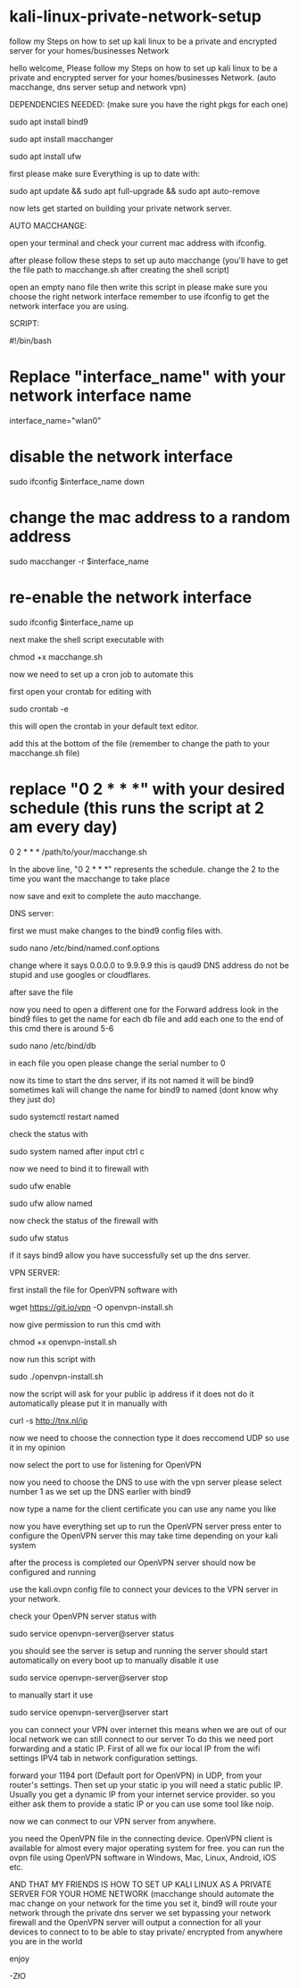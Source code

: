 # kali-linux-private-network-setup
follow my Steps on how to set up kali linux to be a private and encrypted server for your homes/businesses Network

hello welcome, Please follow my Steps on how to set up kali linux to be a private and encrypted server for your homes/businesses Network. (auto macchange, dns server setup and network vpn)

DEPENDENCIES NEEDED: (make sure you have the right pkgs for each one)

sudo apt install bind9

sudo apt install macchanger

sudo apt install ufw 

first please make sure Everything is up to date with:

sudo apt update && sudo apt full-upgrade && sudo apt auto-remove

now lets get started on building your private network server.

AUTO MACCHANGE:

open your terminal and check your current mac address with ifconfig.

after please follow these steps to set up auto macchange (you'll have to get the file path to macchange.sh after creating the shell script)

open an empty nano file then write this script in please make sure you choose the right network interface remember to use ifconfig to get the network interface you are using.

SCRIPT:

#!/bin/bash
# Replace "interface_name" with your network interface name
interface_name="wlan0"

# disable the network interface
sudo ifconfig $interface_name down

# change the mac address to a random address
sudo macchanger -r $interface_name

# re-enable the network interface
sudo ifconfig $interface_name up

next make the shell script executable with 

chmod +x macchange.sh

now we need to set up a cron job to automate this

first open your crontab for editing with

sudo crontab -e

this will open the crontab in your default text editor. 

add this at the bottom of the file (remember to change the path to your macchange.sh file)

# replace "0 2 * * *" with your desired schedule (this runs the script at 2 am every day)
0 2 * * * /path/to/your/macchange.sh 

In the above line, "0 2 * * *" represents the schedule. change the 2 to the time you want the macchange to take place

now save and exit to complete the auto macchange.

DNS server: 

first we must make changes to the bind9 config files with.

sudo nano /etc/bind/named.conf.options

change where it says 0.0.0.0 to 9.9.9.9 this is qaud9 DNS address do not be stupid and use googles or cloudflares.

after save the file 

now you need to open a different one for the Forward address look in the bind9 files to get the name for each db file and add each one to the end of this cmd there is around 5-6

sudo nano /etc/bind/db

in each file you open please change the serial number to 0

now its time to start the dns server, if its not named it will be bind9 sometimes kali will change the name for bind9 to named (dont know why they just do)

sudo systemctl restart named

check the status with 

sudo system named after input ctrl c 

now we need to bind it to firewall with 

sudo ufw enable 

sudo ufw allow named

now check the status of the firewall with

sudo ufw status 

if it says bind9 allow you have successfully set up the dns server.

VPN SERVER: 

first install the file for OpenVPN software with

wget https://git.io/vpn -O openvpn-install.sh

now give permission to run this cmd with 

chmod +x openvpn-install.sh

now run this script with 

sudo ./openvpn-install.sh

now the script will ask for your public ip address if it does not do it automatically please put it in manually with 

curl -s http://tnx.nl/ip

now we need to choose the connection type it does reccomend UDP so use it in my opinion 

now select the port to use for listening for OpenVPN

now you need to choose the DNS to use with the vpn server please select number 1 as we set up the DNS earlier with bind9 

now type a name for the client certificate you can use any name you like 

now you have everything set up to run the OpenVPN server press enter to configure the OpenVPN server this may take time depending on your kali system 

after the process is completed our OpenVPN server should now be configured and running

use the kali.ovpn config file to connect your devices  to the VPN server in your network.

check your OpenVPN server status with 

sudo service openvpn-server@server status

you should see the server is setup and running 
the server should start automatically on every boot up to manually disable it use 

sudo service openvpn-server@server stop

to manually start it use 

sudo service openvpn-server@server start

you can connect your VPN over internet this means when we are out of our local network we can still connect to our server To do this we need port forwarding and a static IP. First of all we fix our local IP from the wifi settings IPV4 tab in network configuration settings.

forward your 1194 port (Default port for OpenVPN) in UDP, from your router's settings. Then set up your static ip you will need a static public IP. Usually you get a dynamic IP from your internet service provider. so you either ask them to provide a static IP or you can use some tool like noip.

now we can conmect to our VPN server from anywhere.

you need the OpenVPN file in the connecting device. OpenVPN client is available for almost every major operating system for free. you can run the ovpn file using OpenVPN software in Windows, Mac, Linux, Android, iOS etc.

AND THAT MY FRIENDS IS HOW TO SET UP KALI LINUX AS A PRIVATE SERVER FOR YOUR HOME NETWORK (macchange should automate the mac change on your network for the time you set it, bind9 will route your network through the private dns server we set bypassing your network firewall and the OpenVPN server will output a connection for all your devices to connect to to be able to stay private/ encrypted from anywhere you are in the world

enjoy

-ZłO
